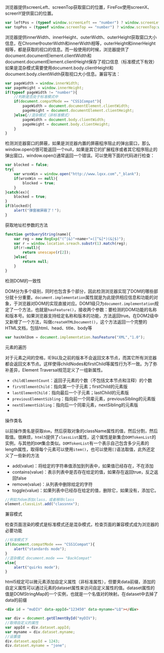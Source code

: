 

浏览器提供screenLeft、screenTop获取窗口的位置，FireFox使用screenX、screenY提供窗口的位置。

```js
var leftPos = (typeof window.screenLeft == "number") ? window.screenLeft:window.screenX;
var topPos = (typeof window.screenTop == "number") ? window.screenTop:window.screenY;
```

浏览器提供innerWidth、innerHeight、outerWidth、outerHeight获取窗口大小信息，在Chrome中outerWidth和innerWidth相等，outerHeight和innerHeight相等，都是获取的视口的信息。而一般使用的时候，浏览器提供了document.documentElement.clientWidth和document.documentElement.clientHeight保存了视口信息（标准模式下有效）如果是混杂模式需要使用document.body.clientHeight和document.body.clientWidth获取视口大小信息。兼容写法：

```js
var pageWidth = window.innerWidth;
var pageHeight = window.innerHeight;
if(typeof pageWidth != "number"){
    //判断是否处于标准模式中
    if(document.compatMode == "CSS1Compat"){
        pageWidth = document.documentElement.clientWidth;
        pageHeight = document.documentElement.clientHeight;
    }else{//混杂模式（非标准模式）
        pageWidth = document.body.clientWidth;
        pageHeight = document.body.clientHeight;
    }
}
```

检测浏览器窗口的屏蔽，如果是浏览器内置的屏蔽程序阻止的弹出窗口，那么window.open()很可能返回一个null，如果是其它的扩展程序或者其它程序阻止的弹出窗口，window.open()通常返回一个错误。可以使用下面的代码进行检查：

```js
var blocked = false;
try{
    var wroxWin = window.open("http://www.lqxx.com","_blank");
    if(wroxWin == null){
        blocked = true;
    }
}catch(ex){
    blocked = true;
}
if(blocked){
    alert("弹窗被屏蔽了！");
}
```

获取地址栏参数的方法

```js
function getQueryString(name){
    var reg = new RegExp("(^|&)"+name+"=([^&]*)(&|$)");
    var r = window.location.sreach.substr(1).match(reg);
    if(r!=null){
        return unescape(r[2]);
    }else{
        return null;
    }
}
```

检测DOM的一致性

DOM分为多个级别，同时也包含多个部分，因此检测浏览器实现了DOM的哪些部分就十分重要。`document.implementation`属性就是为此提供相应信息和功能的对象，于浏览器对DOM的实现直接对应。DOM1级只为`document.implementation`规定了一个方法，也就是`hasFeature()`，接收两个参数：要检测的DOM功能的名称和版本号。如果浏览器支持给定名称和版本的功能，方法返回true。在DOM2级中又新增了一个方法，叫做`createHTMLDocument()`，这个方法返回一个完整的HTML文档，包括html、head、title、body等

```js
var hasXmlDom = document.implementation.hasFeature("XML","1.0");
```

元素的遍历

对于元素之间的空格，IE9以及之前的版本不会返回文本节点，而其它所有浏览器都会返回文本节点。这样使得childNodes和firstChild等属性行为不一致。为了弥补差异，Element Traversal规范定义了一组新属性。

- `childElementCount`：返回子元素的个数（不包括文本节点和注释）的个数
- `firstElementChild`：指向第一个子元素；firstChild的元素版
- `lastElementChild`：指向最后一个子元素；lastChild的元素版
- `previousElementSibling`：指向前一个同辈元素，previousSibling的元素版
- `nextElementSibling`：指向后一个同辈元素，nextSibling的元素版
- 

操作类名

以前操作类名是获取`dom`，然后获取对象的className属性的值，然后分割，然后取值。很麻烦，`html5`提供了`classList`属性，这个属性是新集合`DOMTokenList`的实例，与其他的`DOM`集合类似。`DOMTokenList`有一个表示自己包含多少元素的length属性，取得每个元素可以使用`item()`，也可以使用`[]`语法取值，此外还定义了一些新的方法

- add(value)：将给定的字符串值添加到列表中，如果值已经存在，不在添加
- contains(value)：表示列表中是否存在给定的值，如果存在返回true，反之返回false
- remove(value)：从列表中删除给定的字符
- toggle(value)：如果列表中已经存在给定的值，删除它，如果没有，添加它。

```js
//例如为dom添加class，或者移除class
element.classList.add("classnnx");
```

兼容模式

检查页面渲染的模式是标准模式还是混杂模式，检查页面的兼容模式成为浏览器的必要功能

```js
//标准模式下
if(document.compatMode === "CSS1Compat"){
    alert("standards mode");
}
//混杂模式 document.mode === "BackCompat"
else{
    alert("quirks mode");
}
```

html5规定可以微元素添加自定义属性（非标准属性），但要夹data前缀，添加的自定义属性可以通过元素的dataset属性来访问自定义属性的值。dataset属性的值是DOMStringMap的一个实例，也就是一个名值对的映射。在dataset中去掉了data的前缀

```html
<div id = "muDIV" data-appId="123450" data-myname="LQ"></div>
```

```js
var div = document.getElmentById("myDIV");
//取得自定义的属性
var appId = div.dataset.appId;
var myname = div.dataset.myname;
//设置值
div.dataset.appId = 1243;
div.dataset.myname = "jone";
```